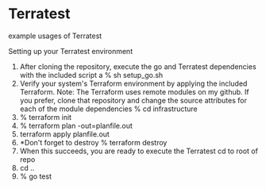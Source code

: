 # Terratest
 example usages of Terratest

Setting up your Terratest environment
1. After cloning the repository, execute the go and Terratest dependencies with the included script
   a % sh setup_go.sh
2. Verify your system's Terraform environment by applying the included Terraform. Note: The Terraform uses remote modules on my github. If you prefer, clone that repository and change the source attributes for each of the module dependencies
   % cd infrastructure
3. % terraform init
3. % terraform plan -out=planfile.out
4. terraform apply planfile.out
5. *Don't forget to destroy % terraform destroy
5. When this succeeds, you are ready to execute the Terratest
cd to root of repo
6. cd ..
7. % go test